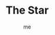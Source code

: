 ---
# hugo new --kind tarot-card content/projects/tarot/cards/suit-number.md
# basics
title     		 : "The Star"
token					 : 'major-17'
card_type			 : '' # major, minor, court
layout				 : "tarot-card"
author    		 : 'me'
one_liner 		 : "Hope, optimism, openness, certainty, faith, longing, truth"
images				 : ['/assets/images/tarot/rws/rw-major-17.jpg']
alt_names			 : []
keywords			 : ['hope', 'optimism', 'openness', 'certainty', 'faith', 'longing', 'truth']
url						 : 'tarot/cards/major-17'
aliases				 : ['star', 'the-star']

meaning_light  : "Hoping for the best. Believing good things happen to good people. Seeing events in the best possible light. Adopting a generous spirit. Seeking guidance from above. Embracing possibility over probability."

meaning_shadow : "Denying unpleasant truths. Denying personal accountability and saying, “Things just happen!” Ignoring signs and omens. Preferring illusion to reality. Spreading pessimism and stinginess of spirit."

# more detail
correspondence_suit 				: ""
correspondence_archetype 		: "The Heavenly Guide"
correspondence_hebrew 			: "Tzaddi/Fishhook/90 or, in some decks, He[as]/Window/5"
correspondence_element 			: ""
correspondence_planet 			: ""
correspondence_astrological : "Aquarius"
correspondence_mystical 		: "The star that guided the Magi. Aphrodite. Venus. The Pleiades. Moses bringing forth water from the rock."
correspondence_story 				: "After the darkness, comes the dawn! Just as the situation looks completely bleak, the main character discovers a way to move forward."

advice_relationships 	 : "Give freely of yourself and expect the best. Don’t hold back genuine emotions; express them without shame. Consider exploring spiritual goals together. Astrology can offer important insights into compatibility. Let your honesty and openness encourage others to reveal their deepest thoughts."

advice_work 					 : "Surround yourself with visual reminders of your goal because these can serve as guiding lights when you need a way to put the situation into perspective. Expect the best of yourself and your co-workers. You’ll know when the time is right to take action; have confidence in your own judgment."

advice_spirituality 	 : "Prayer and quiet time communicate your openness to guidance from above. Don’t hesitate to share your spiritual side with those around you. Seek out oracles. Allow the power of spirit to flow through you; let your spirituality color all aspects of your life."

advice_personal_growth : "An optimist sees what is -- and what can be. Open yourself to possibility. Numbers never tell the whole story. Shed your ego; be yourself, no matter what others think. The only truly unique thing you have to share is the person you really are. Unmask!"

advice_fortune_telling : "Get an astrology chart drawn up. Someone is a little too starstruck. What’s happening now has long been fore-ordained."

questions	: ["What would happen if you embraced yourself completely?", "What might a higher power direct me to do?", "How can I be less self-conscious and guarded?", "How can I better attune myself to the abundance of life’s blessings?"]

# referenced in the symbols.toml data file
symbols	  : ['8', 'seven-stars', 'eight-pointed-stars', 'pouring-water', 'nudity', 'ibis', 'land-and-water']

# metadata
suppress_topnav : true
related_cards 	: []

---